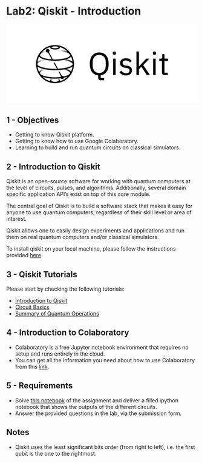 # Lab2: Qiskit - Introduction

![Qiskit](qiskit-banner.png)

## 1 - Objectives

* Getting to know Qiskit platform.
* Getting to know how to use Google Colaboratory.
* Learning to build and run quantum circuits on classical simulators.

## 2 - Introduction to Qiskit

Qiskit is an open-source software for working with quantum computers at the level of circuits, pulses, and algorithms. Additionally, several domain specific application API’s exist on top of this core module.

The central goal of Qiskit is to build a software stack that makes it easy for anyone to use quantum computers, regardless of their skill level or area of interest.

Qiskit allows one to easily design experiments and applications and run them on real quantum computers and/or classical simulators.

To install qiskit on your local machine, please follow the instructions provided [here](https://qiskit.org/documentation/getting_started.html#installation).

## 3 - Qiskit Tutorials

Please start by checking the following tutorials:

* [Introduction to Qiskit](https://qiskit.org/documentation/intro_tutorial1.html)
* [Circuit Basics](https://qiskit.org/documentation/tutorials/circuits/01_circuit_basics.html)
* [Summary of Quantum Operations](https://qiskit.org/documentation/tutorials/circuits/3_summary_of_quantum_operations.html)

## 4 - Introduction to Colaboratory

* Colaboratory is a free Jupyter notebook environment that requires no setup and runs entirely in the cloud.
* You can get all the information you need about how to use Colaboratory from this [link](https://colab.research.google.com/notebooks/welcome.ipynb).

## 5 - Requirements

* Solve [this notebook](lab2.ipynb) of the assignment and deliver a filled ipython notebook that shows the outputs of the different circuits.
* Answer the provided questions in the lab, via the submission form.

## Notes

* Qiskit uses the least significant bits order (from right to left), i.e. the first qubit is the one to the rightmost.
